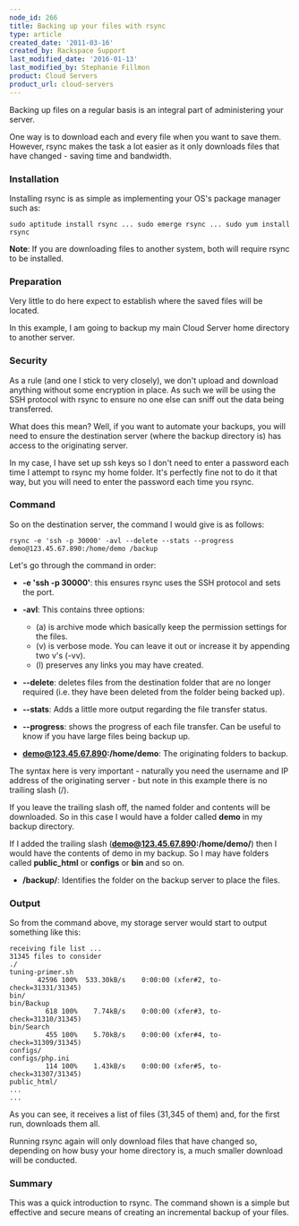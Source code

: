 ```yaml
---
node_id: 266
title: Backing up your files with rsync
type: article
created_date: '2011-03-16'
created_by: Rackspace Support
last_modified_date: '2016-01-13'
last_modified_by: Stephanie Fillmon
product: Cloud Servers
product_url: cloud-servers
---
```


Backing up files on a regular basis is an integral part of administering
your server.

One way is to download each and every file when you want to save them.
However, rsync makes the task a lot easier as it only downloads files
that have changed - saving time and bandwidth.

### Installation

Installing rsync is as simple as implementing your OS's package manager
such as:

    sudo aptitude install rsync ... sudo emerge rsync ... sudo yum install rsync

**Note**: If you are downloading files to another system, both
will require rsync to be installed.

### Preparation

Very little to do here expect to establish where the saved files will be
located.

In this example, I am going to backup my main Cloud Server home
directory to another server.

### Security

As a rule (and one I stick to very closely), we don't upload and
download anything without some encryption in place. As such we will be
using the SSH protocol with rsync to ensure no one else can sniff out
the data being transferred.

What does this mean? Well, if you want to automate your backups, you
will need to ensure the destination server (where the backup directory
is) has access to the originating server.

In my case, I have set up ssh keys so I don't need to enter a password
each time I attempt to rsync my home folder. It's perfectly fine not to
do it that way, but you will need to enter the password each time you
rsync.

### Command

So on the destination server, the command I would give is as follows:

    rsync -e 'ssh -p 30000' -avl --delete --stats --progress demo@123.45.67.890:/home/demo /backup

Let's go through the command in order:

-  **-e 'ssh -p 30000'**: this ensures rsync uses the SSH protocol and sets the
port.

-  **-avl**: This contains three options:

    -  (a) is archive mode which basically keep the permission settings for the
files.
    -  (v) is verbose mode. You can leave it out or increase it by
appending two v's (-vv).
    -  (l) preserves any links you may have created.

-  **--delete**: deletes files from the destination folder that are no longer
required (i.e. they have been deleted from the folder being backed up).

-  **--stats**: Adds a little more output regarding the file transfer status.

-  **--progress**: shows the progress of each file transfer. Can be useful to
know if you have large files being backup up.

-  **demo@123.45.67.890:/home/demo**: The originating folders to backup.

  The syntax here is very important - naturally you need the username and
IP address of the originating server - but note in this example there is
no trailing slash (/).

  If you leave the trailing slash off, the named folder and contents will
be downloaded. So in this case I would have a folder called **demo** in my
backup directory.

  If I added the trailing slash (**demo@123.45.67.890:/home/demo/**) then I
would have the contents of demo in my backup. So I may have folders
called **public_html** or **configs** or **bin** and so on.

-  **/backup/**: Identifies the folder on the backup server to place the files.

### Output

So from the command above, my storage server would start to output
something like this:

    receiving file list ...
    31345 files to consider
    ./
    tuning-primer.sh
           42596 100%  533.30kB/s    0:00:00 (xfer#2, to-check=31331/31345)
    bin/
    bin/Backup
             618 100%    7.74kB/s    0:00:00 (xfer#3, to-check=31310/31345)
    bin/Search
             455 100%    5.70kB/s    0:00:00 (xfer#4, to-check=31309/31345)
    configs/
    configs/php.ini
             114 100%    1.43kB/s    0:00:00 (xfer#5, to-check=31307/31345)
    public_html/
    ...
    ...

As you can see, it receives a list of files (31,345 of them) and, for
the first run, downloads them all.

Running rsync again will only download files that have changed so,
depending on how busy your home directory is, a much smaller download
will be conducted.

### Summary

This was a quick introduction to rsync. The command shown is a simple
but effective and secure means of creating an incremental backup of your
files.
